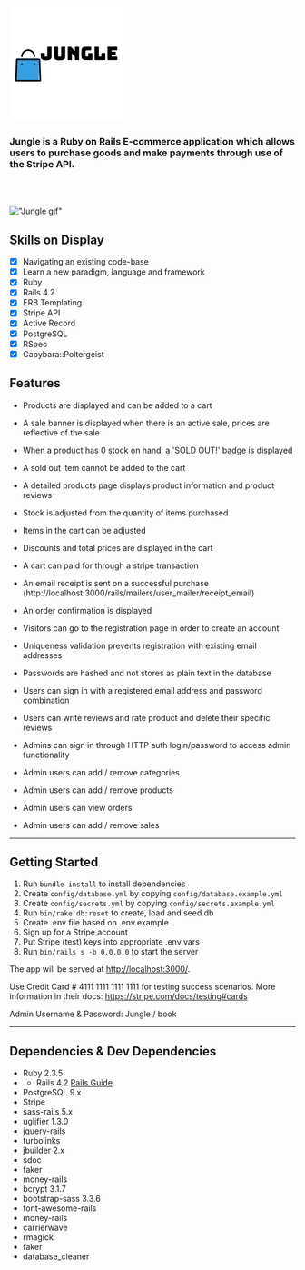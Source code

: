 !["Jungle Logo"](docs/jungle_logo.PNG)

### Jungle is a Ruby on Rails E-commerce application which allows users to purchase goods and make payments through use of the Stripe API.

<br>
<br>

!["Jungle gif"](docs/scheduler.gif)

## Skills on Display

- [x] Navigating an existing code-base
- [x] Learn a new paradigm, language and framework
- [x] Ruby
- [x] Rails 4.2
- [x] ERB Templating
- [x] Stripe API
- [x] Active Record
- [x] PostgreSQL
- [x] RSpec
- [x] Capybara::Poltergeist

## Features

- Products are displayed and can be added to a cart
- A sale banner is displayed when there is an active sale, prices are reflective of the sale
- When a product has 0 stock on hand, a 'SOLD OUT!' badge is displayed
- A sold out item cannot be added to the cart
- A detailed products page displays product information and product reviews
- Stock is adjusted from the quantity of items purchased
- Items in the cart can be adjusted
- Discounts and total prices are displayed in the cart
- A cart can paid for through a stripe transaction
- An email receipt is sent on a successful purchase
 (http://localhost:3000/rails/mailers/user_mailer/receipt_email)
- An order confirmation is displayed

- Visitors can go to the registration page in order to create an account
- Uniqueness validation prevents registration with existing email addresses
- Passwords are hashed and not stores as plain text in the database

- Users can sign in with a registered email address and password combination
- Users can write reviews and rate product and delete their specific reviews

- Admins can sign in through HTTP auth login/password to access admin functionality
- Admin users can add / remove categories
- Admin users can add / remove products
- Admin users can view orders
- Admin users can add / remove sales

---

## Getting Started

1. Run `bundle install` to install dependencies
2. Create `config/database.yml` by copying `config/database.example.yml`
3. Create `config/secrets.yml` by copying `config/secrets.example.yml`
4. Run `bin/rake db:reset` to create, load and seed db
5. Create .env file based on .env.example
6. Sign up for a Stripe account
7. Put Stripe (test) keys into appropriate .env vars
8. Run `bin/rails s -b 0.0.0.0` to start the server

The app will be served at <http://localhost:3000/>.

Use Credit Card # 4111 1111 1111 1111 for testing success scenarios.
More information in their docs: https://stripe.com/docs/testing#cards

Admin Username & Password: Jungle / book

---

## Dependencies & Dev Dependencies

- Ruby 2.3.5
- * Rails 4.2 
[Rails Guide](http://guides.rubyonrails.org/v4.2/)
- PostgreSQL 9.x
- Stripe
- sass-rails 5.x
- uglifier 1.3.0
- jquery-rails
- turbolinks
- jbuilder 2.x
- sdoc
- faker
- money-rails
- bcrypt 3.1.7
- bootstrap-sass 3.3.6
- font-awesome-rails
- money-rails
- carrierwave
- rmagick
- faker
- database_cleaner